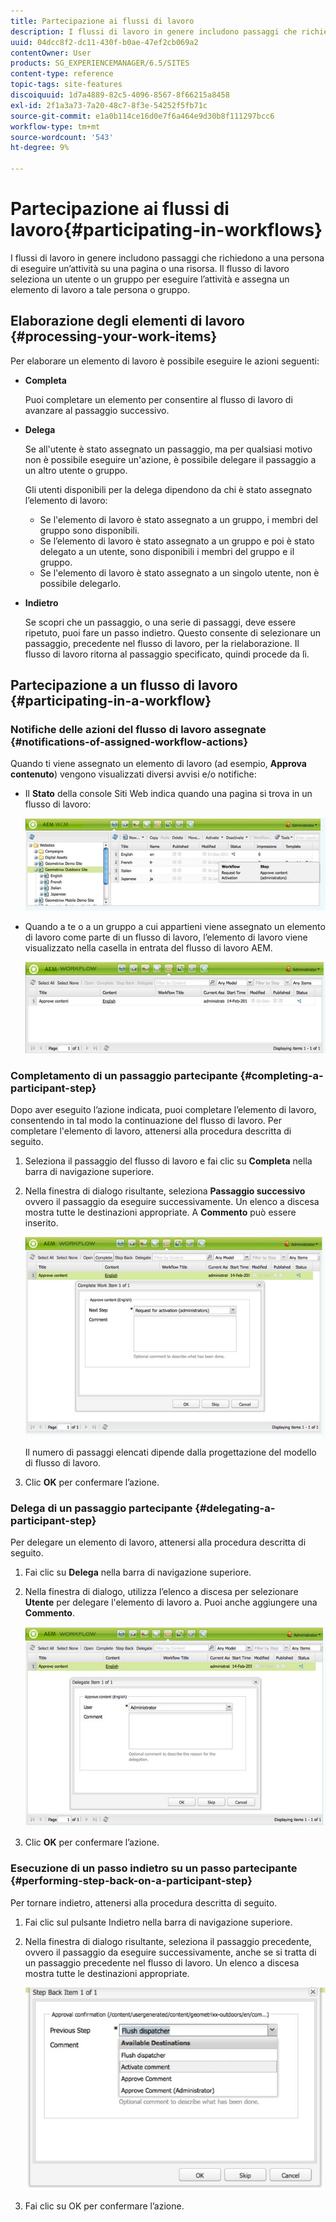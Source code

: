 ```yaml
---
title: Partecipazione ai flussi di lavoro
description: I flussi di lavoro in genere includono passaggi che richiedono a una persona di eseguire un’attività su una pagina o una risorsa. Il flusso di lavoro seleziona un utente o un gruppo per eseguire l’attività e assegna un elemento di lavoro a tale persona o gruppo.
uuid: 04dcc8f2-dc11-430f-b0ae-47ef2cb069a2
contentOwner: User
products: SG_EXPERIENCEMANAGER/6.5/SITES
content-type: reference
topic-tags: site-features
discoiquuid: 1d7a4889-82c5-4096-8567-8f66215a8458
exl-id: 2f1a3a73-7a20-48c7-8f3e-54252f5fb71c
source-git-commit: e1a0b114ce16d0e7f6a464e9d30b8f111297bcc6
workflow-type: tm+mt
source-wordcount: '543'
ht-degree: 9%

---
```


# Partecipazione ai flussi di lavoro{#participating-in-workflows}

I flussi di lavoro in genere includono passaggi che richiedono a una persona di eseguire un’attività su una pagina o una risorsa. Il flusso di lavoro seleziona un utente o un gruppo per eseguire l’attività e assegna un elemento di lavoro a tale persona o gruppo.

## Elaborazione degli elementi di lavoro {#processing-your-work-items}

Per elaborare un elemento di lavoro è possibile eseguire le azioni seguenti:

* **Completa**

   Puoi completare un elemento per consentire al flusso di lavoro di avanzare al passaggio successivo.

* **Delega**

   Se all&#39;utente è stato assegnato un passaggio, ma per qualsiasi motivo non è possibile eseguire un&#39;azione, è possibile delegare il passaggio a un altro utente o gruppo.

   Gli utenti disponibili per la delega dipendono da chi è stato assegnato l’elemento di lavoro:

   * Se l&#39;elemento di lavoro è stato assegnato a un gruppo, i membri del gruppo sono disponibili.
   * Se l’elemento di lavoro è stato assegnato a un gruppo e poi è stato delegato a un utente, sono disponibili i membri del gruppo e il gruppo.
   * Se l&#39;elemento di lavoro è stato assegnato a un singolo utente, non è possibile delegarlo.

* **Indietro**

   Se scopri che un passaggio, o una serie di passaggi, deve essere ripetuto, puoi fare un passo indietro. Questo consente di selezionare un passaggio, precedente nel flusso di lavoro, per la rielaborazione. Il flusso di lavoro ritorna al passaggio specificato, quindi procede da lì.

## Partecipazione a un flusso di lavoro {#participating-in-a-workflow}

### Notifiche delle azioni del flusso di lavoro assegnate {#notifications-of-assigned-workflow-actions}

Quando ti viene assegnato un elemento di lavoro (ad esempio, **Approva contenuto**) vengono visualizzati diversi avvisi e/o notifiche:

* Il **Stato** della console Siti Web indica quando una pagina si trova in un flusso di lavoro:

   ![workflowstatus-1](assets/workflowstatus-1.png)

* Quando a te o a un gruppo a cui appartieni viene assegnato un elemento di lavoro come parte di un flusso di lavoro, l’elemento di lavoro viene visualizzato nella casella in entrata del flusso di lavoro AEM.

   ![workflowinbox](assets/workflowinbox.png)

### Completamento di un passaggio partecipante {#completing-a-participant-step}

Dopo aver eseguito l’azione indicata, puoi completare l’elemento di lavoro, consentendo in tal modo la continuazione del flusso di lavoro. Per completare l&#39;elemento di lavoro, attenersi alla procedura descritta di seguito.

1. Seleziona il passaggio del flusso di lavoro e fai clic su **Completa** nella barra di navigazione superiore.
1. Nella finestra di dialogo risultante, seleziona **Passaggio successivo** ovvero il passaggio da eseguire successivamente. Un elenco a discesa mostra tutte le destinazioni appropriate. A **Commento** può essere inserito.

   ![workflowcomplete](assets/workflowcomplete.png)

   Il numero di passaggi elencati dipende dalla progettazione del modello di flusso di lavoro.

1. Clic **OK** per confermare l’azione.

### Delega di un passaggio partecipante {#delegating-a-participant-step}

Per delegare un elemento di lavoro, attenersi alla procedura descritta di seguito.

1. Fai clic su **Delega** nella barra di navigazione superiore.
1. Nella finestra di dialogo, utilizza l’elenco a discesa per selezionare **Utente** per delegare l&#39;elemento di lavoro a. Puoi anche aggiungere una **Commento**.

   ![workflowdelegate](assets/workflowdelegate.png)

1. Clic **OK** per confermare l’azione.

### Esecuzione di un passo indietro su un passo partecipante {#performing-step-back-on-a-participant-step}

Per tornare indietro, attenersi alla procedura descritta di seguito.

1. Fai clic sul pulsante Indietro nella barra di navigazione superiore.
1. Nella finestra di dialogo risultante, seleziona il passaggio precedente, ovvero il passaggio da eseguire successivamente, anche se si tratta di un passaggio precedente nel flusso di lavoro. Un elenco a discesa mostra tutte le destinazioni appropriate.

   ![screen_shot_2018-08-10at155325](assets/screen_shot_2018-08-10at155325.jpg)

1. Fai clic su OK per confermare l’azione.
